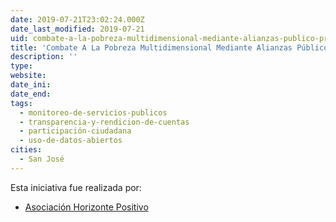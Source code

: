 ```yaml
---
date: 2019-07-21T23:02:24.000Z
date_last_modified: 2019-07-21
uid: combate-a-la-pobreza-multidimensional-mediante-alianzas-publico-privadas
title: 'Combate A La Pobreza Multidimensional Mediante Alianzas Público Privadas'
description: ''
type: 
website: 
date_ini: 
date_end: 
tags:
  - monitoreo-de-servicios-publicos
  - transparencia-y-rendicion-de-cuentas
  - participación-ciudadana
  - uso-de-datos-abiertos
cities: 
  - San José
---
```


Esta iniciativa fue realizada por:

- [Asociación Horizonte Positivo](/organizaciones/asociacion-horizonte-positivo)
